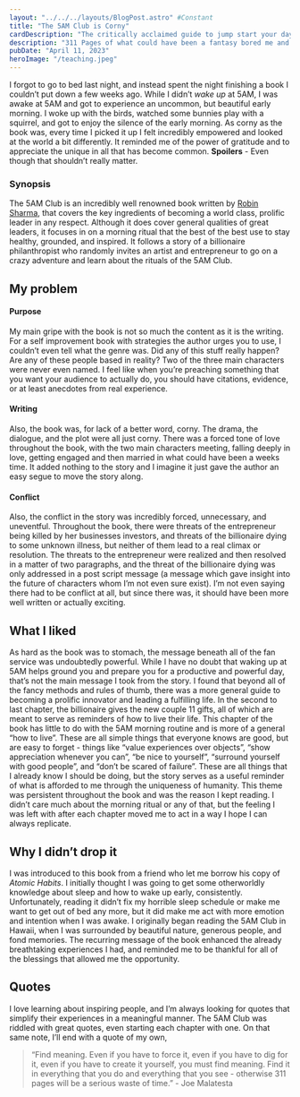 ```yaml
---
layout: "../../../layouts/BlogPost.astro" #Constant
title: "The 5AM Club is Corny"
cardDescription: "The critically acclaimed guide to jump start your day was fictional?"
description: "311 Pages of what could have been a fantasy bored me and inspired me at the same time. Robin Sharma's, The 5AM Club, was a book I found corny and unrealistic but served as a great reminder for how to live a fulfilling life."
pubDate: "April 11, 2023"
heroImage: "/teaching.jpeg"
---
```

I forgot to go to bed last night, and instead spent the night finishing a book I couldn’t put down a few weeks ago. While I didn’t *wake up* at 5AM, I was awake at 5AM and got to experience an uncommon, but beautiful early morning. I woke up with the birds, watched some bunnies play with a squirrel, and got to enjoy the silence of the early morning. As corny as the book was, every time I picked it up I felt incredibly empowered and looked at the world a bit differently. It reminded me of the power of gratitude and to appreciate the unique in all that has become common. **Spoilers** - Even though that shouldn’t really matter.

### Synopsis

The 5AM Club is an incredibly well renowned book written by [Robin Sharma](https://www.robinsharma.com/), that covers the key ingredients of becoming a world class, prolific leader in any respect. Although it does cover general qualities of great leaders, it focuses in on a morning ritual that the best of the best use to stay healthy, grounded, and inspired. It follows a story of a billionaire philanthropist who randomly invites an artist and entrepreneur to go on a crazy adventure and learn about the rituals of the 5AM Club.

## My problem

#### Purpose

My main gripe with the book is not so much the content as it is the writing. For a self improvement book with strategies the author urges you to use, I couldn’t even tell what the genre was. Did any of this stuff really happen? Are any of these people based in reality? Two of the three main characters were never even named. I feel like when you’re preaching something that you want your audience to actually do, you should have citations, evidence, or at least anecdotes from real experience. 

#### Writing

Also, the book was, for lack of a better word, corny. The drama, the dialogue, and the plot were all just corny. There was a forced tone of love throughout the book, with the two main characters meeting, falling deeply in love, getting engaged and then married in what could have been a weeks time. It added nothing to the story and I imagine it just gave the author an easy segue to move the story along.

#### Conflict

 Also, the conflict in the story was incredibly forced, unnecessary, and uneventful. Throughout the book, there were threats of the entrepreneur being killed by her businesses investors, and threats of the billionaire dying to some unknown illness, but neither of them lead to a real climax or resolution. The threats to the entrepreneur were realized and then resolved in a matter of two paragraphs, and the threat of the billionaire dying was only addressed in a post script message (a message which gave insight into the future of characters whom I’m not even sure exist). I’m not even saying there had to be conflict at all, but since there was, it should have been more well written or actually exciting.

## What I liked

As hard as the book was to stomach, the message beneath all of the fan service was undoubtedly powerful. While I have no doubt that waking up at 5AM helps ground you and prepare you for a productive and powerful day, that’s not the main message I took from the story. I found that beyond all of the fancy methods and rules of thumb, there was a more general guide to becoming a prolific innovator and leading a fulfilling life. In the second to last chapter, the billionaire gives the new couple 11 gifts, all of which are meant to serve as reminders of how to live their life. This chapter of the book has little to do with the 5AM morning routine and is more of a general “how to live”. These are all simple things that everyone knows are good, but are easy to forget - things like “value experiences over objects”, “show appreciation whenever you can”, “be nice to yourself”, “surround yourself with good people”, and “don’t be scared of failure”. These are all things that I already know I should be doing, but the story serves as a useful reminder of what is afforded to me through the uniqueness of humanity. This theme was persistent throughout the book and was the reason I kept reading. I didn’t care much about the morning ritual or any of that, but the feeling I was left with after each chapter moved me to act in a way I hope I can always replicate.

## Why I didn’t drop it

I was introduced to this book from a friend who let me borrow his copy of *Atomic Habits*. I initially thought I was going to get some otherworldly knowledge about sleep and how to wake up early, consistently. Unfortunately, reading it didn’t fix my horrible sleep schedule or make me want to get out of bed any more, but it did make me act with more emotion and intention when I was awake. I originally began reading the 5AM Club in Hawaii, when I was surrounded by beautiful nature, generous people, and fond memories. The recurring message of the book enhanced the already breathtaking experiences I had, and reminded me to be thankful for all of the blessings that allowed me the opportunity.

## Quotes

I love learning about inspiring people, and I’m always looking for quotes that simplify their experiences in a meaningful manner. The 5AM Club was riddled with great quotes, even starting each chapter with one. On that same note, I’ll end with a quote of my own, 

> “Find meaning. Even if you have to force it, even if you have to dig for it, even if you have to create it yourself, you must find meaning. Find it in everything that you do and everything that you see - otherwise 311 pages will be a serious waste of time.” - Joe Malatesta
>